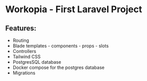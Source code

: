 # Workopia - First Laravel Project

## Features:

- Routing
- Blade templates - components - props - slots
- Controllers
- Tailwind CSS
- PostgresSQL database
- Docker compose for the postgres database
- Migrations
